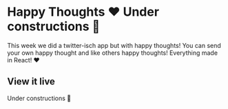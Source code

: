 # Happy Thoughts ❤️ Under constructions 🚧

This week we did a twitter-isch app but with happy thoughts! You can send your own happy thought and like others happy thoughts! Everything made in React! ❤️


## View it live
Under constructions 🚧
